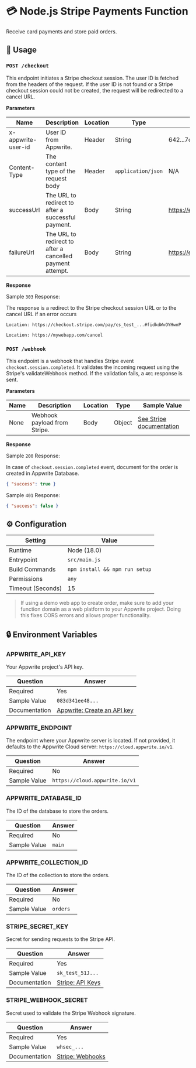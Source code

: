 # 💳 Node.js Stripe Payments Function 

Receive card payments and store paid orders.

## 🧰 Usage

### `POST /checkout`

This endpoint initiates a Stripe checkout session. The user ID is fetched from the headers of the request. If the user ID is not found or a Stripe checkout session could not be created, the request will be redirected to a cancel URL.

**Parameters**

| Name               | Description                                               | Location | Type               | Sample Value                |
| ------------------ | --------------------------------------------------------- | -------- | ------------------ | --------------------------- |
| x-appwrite-user-id | User ID from Appwrite.                                    | Header   | String             | 642...7cd                   |
| Content-Type       | The content type of the request body                      | Header   | `application/json` | N/A                         |
| successUrl         | The URL to redirect to after a successful payment.        | Body     | String             | https://example.com/success |
| failureUrl         | The URL to redirect to after a cancelled payment attempt. | Body     | String             | https://example.com/failure |

**Response**

Sample `303` Response:

The response is a redirect to the Stripe checkout session URL or to the cancel URL if an error occurs

```text
Location: https://checkout.stripe.com/pay/cs_test_...#fidkdWxOYHwnP
```

```text
Location: https://mywebapp.com/cancel
```

### `POST /webhook`

This endpoint is a webhook that handles Stripe event `checkout.session.completed`. It validates the incoming request using the Stripe's validateWebhook method. If the validation fails, a `401` response is sent.

**Parameters**

| Name | Description                  | Location | Type   | Sample Value                                                          |
| ---- | ---------------------------- | -------- | ------ | --------------------------------------------------------------------- |
| None | Webhook payload from Stripe. | Body     | Object | [See Stripe documentation](https://stripe.com/docs/api/events/object) |

**Response**

Sample `200` Response:

In case of `checkout.session.completed` event, document for the order is created in Appwrite Database.

```json
{ "success": true }
```

Sample `401` Response:

```json
{ "success": false }
```

## ⚙️ Configuration

| Setting           | Value                          |
| ----------------- | ------------------------------ |
| Runtime           | Node (18.0)                    |
| Entrypoint        | `src/main.js`                  |
| Build Commands    | `npm install && npm run setup` |
| Permissions       | `any`                          |
| Timeout (Seconds) | 15                             |

> If using a demo web app to create order, make sure to add your function domain as a web platform to your Appwrite project. Doing this fixes CORS errors and allows proper functionality.

## 🔒 Environment Variables

### APPWRITE_API_KEY

Your Appwrite project's API key.

| Question      | Answer                                                                                                                                    |
| ------------- | ----------------------------------------------------------------------------------------------------------------------------------------- |
| Required      | Yes                                                                                                                                       |
| Sample Value  | `083d341ee48...`                                                                                                                          |
| Documentation | [Appwrite: Create an API key](https://appwrite.io/docs/advanced/platform/api-keys#:~:text=To%20create%20a%20new%20API,scope%20to%20grant%20your%20application.) |

### APPWRITE_ENDPOINT

The endpoint where your Appwrite server is located. If not provided, it defaults to the Appwrite Cloud server: `https://cloud.appwrite.io/v1`.

| Question     | Answer                         |
| ------------ | ------------------------------ |
| Required     | No                             |
| Sample Value | `https://cloud.appwrite.io/v1` |

### APPWRITE_DATABASE_ID

The ID of the database to store the orders.

| Question     | Answer |
| ------------ | ------ |
| Required     | No     |
| Sample Value | `main` |

### APPWRITE_COLLECTION_ID

The ID of the collection to store the orders.

| Question     | Answer   |
| ------------ | -------- |
| Required     | No       |
| Sample Value | `orders` |

### STRIPE_SECRET_KEY

Secret for sending requests to the Stripe API.

| Question      | Answer                                           |
| ------------- | ------------------------------------------------ |
| Required      | Yes                                              |
| Sample Value  | `sk_test_51J...`                                 |
| Documentation | [Stripe: API Keys](https://stripe.com/docs/keys) |

### STRIPE_WEBHOOK_SECRET

Secret used to validate the Stripe Webhook signature.

| Question      | Answer                                               |
| ------------- | ---------------------------------------------------- |
| Required      | Yes                                                  |
| Sample Value  | `whsec_...`                                          |
| Documentation | [Stripe: Webhooks](https://stripe.com/docs/webhooks) |
